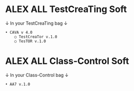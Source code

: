 # ALEX ALL TestCreaTing Soft
↓ In your TestCreaTing bag ↓

	• CAVA v 4.0
		○ TestCreaTor v.1.0
		○ TesTOR v.1.0

# ALEX ALL Class-Control Soft
↓ In your Class-Control bag ↓

	• AA7 v.1.0

